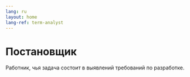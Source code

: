 ```yaml
---
lang: ru
layout: home
lang-ref: term-analyst
---
```


# Постановщик

Работник, чья задача состоит в выявлений требований по разработке.
